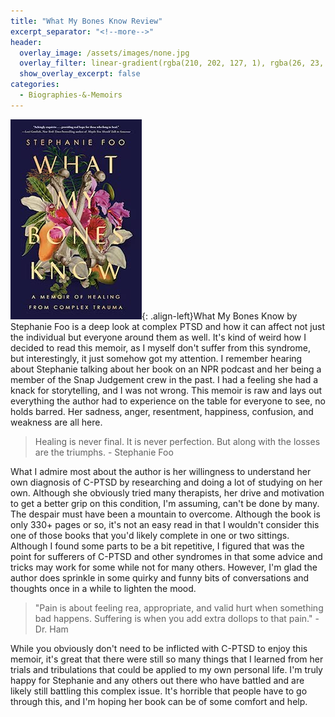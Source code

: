 ```yaml
---
title: "What My Bones Know Review"
excerpt_separator: "<!--more-->"
header:
  overlay_image: /assets/images/none.jpg
  overlay_filter: linear-gradient(rgba(210, 202, 127, 1), rgba(26, 23, 62, 1))
  show_overlay_excerpt: false
categories:
  - Biographies-&-Memoirs
---
```

![what-my-bones-know-cover](/assets/images/what-my-bones-know.jpg){: .align-left}What My Bones Know by Stephanie Foo is a deep look at complex PTSD and how it can affect not just the individual but everyone around them as well. It's kind of weird how I decided to read this memoir, as I myself don't suffer from this syndrome, but interestingly, it just somehow got my attention. I remember hearing about Stephanie talking about her book on an NPR podcast and her being a member of the Snap Judgement crew in the past. I had a feeling she had a knack for storytelling, and I was not wrong. This memoir is raw and lays out everything the author had to experience on the table for everyone to see, no holds barred. Her sadness, anger, resentment, happiness, confusion, and weakness are all here. 

>Healing is never final. It is never perfection. But along with the losses are the triumphs. - Stephanie Foo

What I admire most about the author is her willingness to understand her own diagnosis of C-PTSD by researching and doing a lot of studying on her own. Although she obviously tried many therapists, her drive and motivation to get a better grip on this condition, I'm assuming, can't be done by many. The despair must have been a mountain to overcome. Although the book is only 330+ pages or so, it's not an easy read in that I wouldn't consider this one of those books that you'd likely complete in one or two sittings. Although I found some parts to be a bit repetitive, I figured that was the point for sufferers of C-PTSD and other syndromes in that some advice and tricks may work for some while not for many others. However, I'm glad the author does sprinkle in some quirky and funny bits of conversations and thoughts once in a while to lighten the mood. 

>"Pain is about feeling rea, appropriate, and valid hurt when something bad happens. Suffering is when you add extra dollops to that pain." - Dr. Ham

While you obviously don't need to be inflicted with C-PTSD to enjoy this memoir, it's great that there were still so many things that I learned from her trials and tribulations that could be applied to my own personal life. I'm truly happy for Stephanie and any others out there who have battled and are likely still battling this complex issue. It's horrible that people have to go through this, and I'm hoping her book can be of some comfort and help.
